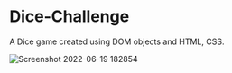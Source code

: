 # Dice-Challenge
A Dice game created using DOM objects and HTML, CSS. 


![Screenshot 2022-06-19 182854](https://user-images.githubusercontent.com/95876637/174482160-838420aa-e604-4647-9823-6dfb0a70e505.png)
